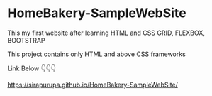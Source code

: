 # HomeBakery-SampleWebSite

This my first website after learning HTML and CSS GRID, FLEXBOX, BOOTSTRAP

This project contains only HTML and above CSS frameworks

Link Below 👇👇👇

https://sirapurupa.github.io/HomeBakery-SampleWebSite/
